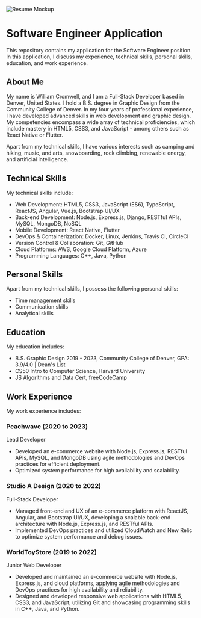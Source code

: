 ![Resume Mockup](https://user-images.githubusercontent.com/94199297/226484254-5e5aac83-e22c-4da7-b5ad-35d95cb45bb6.png)

# Software Engineer Application

This repository contains my application for the Software Engineer position. In this application, I discuss my experience, technical skills, personal skills, education, and work experience.

## About Me

My name is William Cromwell, and I am a Full-Stack Developer based in Denver, United States. I hold a B.S. degree in Graphic Design from the Community College of Denver. In my four years of professional experience, I have developed advanced skills in web development and graphic design. My competencies encompass a wide array of technical proficiencies, which include mastery in HTML5, CSS3, and JavaScript - among others such as React Native or Flutter.

Apart from my technical skills, I have various interests such as camping and hiking, music, and arts, snowboarding, rock climbing, renewable energy, and artificial intelligence.

## Technical Skills

My technical skills include:

- Web Development: HTML5, CSS3, JavaScript (ES6), TypeScript, ReactJS, Angular, Vue.js, Bootstrap UI/UX
- Back-end Development: Node.js, Express.js, Django, RESTful APIs, MySQL, MongoDB, NoSQL
- Mobile Development: React Native, Flutter
- DevOps & Containerization: Docker, Linux, Jenkins, Travis CI, CircleCI
- Version Control & Collaboration: Git, GitHub
- Cloud Platforms: AWS, Google Cloud Platform, Azure
- Programming Languages: C++, Java, Python

## Personal Skills

Apart from my technical skills, I possess the following personal skills:

- Time management skills
- Communication skills
- Analytical skills

## Education

My education includes:

- B.S. Graphic Design 2019 - 2023, Community College of Denver, GPA: 3.9/4.0 | Dean's List
- CS50 Intro to Computer Science, Harvard University
- JS Algorithms and Data Cert, freeCodeCamp

## Work Experience

My work experience includes:

### Peachwave (2020 to 2023)

Lead Developer

- Developed an e-commerce website with Node.js, Express.js, RESTful APIs, MySQL, and MongoDB using agile methodologies and DevOps practices for efficient deployment.
- Optimized system performance for high availability and scalability.

### Studio A Design (2020 to 2022)

Full-Stack Developer

- Managed front-end and UX of an e-commerce platform with ReactJS, Angular, and Bootstrap UI/UX, developing a scalable back-end architecture with Node.js, Express.js, and RESTful APIs.
- Implemented DevOps practices and utilized CloudWatch and New Relic to optimize system performance and debug issues.

### WorldToyStore (2019 to 2022)

Junior Web Developer

- Developed and maintained an e-commerce website with Node.js, Express.js, and cloud platforms, applying agile methodologies and DevOps practices for high availability and reliability.
- Designed and developed responsive web applications with HTML5, CSS3, and JavaScript, utilizing Git and showcasing programming skills in C++, Java, and Python.
